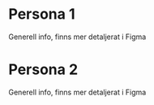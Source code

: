 # Persona 1

Generell info, finns mer detaljerat i Figma


# Persona 2


Generell info, finns mer detaljerat i Figma